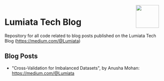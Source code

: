 <a href="https://www.lumiata.com/">
  <img src="https://www.lumiata.com/uploads/1/2/0/3/120334362/lum-logo-element-blue-med-cropped_2_orig.png" width="75" height="75" align="right"/> 
</a>

# Lumiata Tech Blog
Repository for all code related to blog posts published on the Lumiata Tech Blog (https://medium.com/@Lumiata)

## Blog Posts
- "Cross-Validation for Imbalanced Datasets", by Anusha Mohan: https://medium.com/@Lumiata

